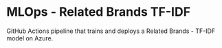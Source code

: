 # MLOps - Related Brands TF-IDF

GitHub Actions pipeline that trains and deploys a Related Brands - TF-IDF model on Azure.

